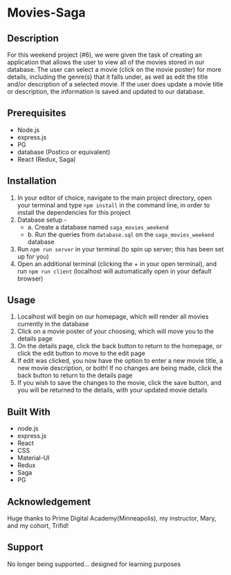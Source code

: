 # Movies-Saga

## Description
For this weekend project (#6), we were given the task of creating an application that allows the user to view all of the movies stored in our database.  The user can select a movie (click on the movie poster) for more details, including the genre(s) that it falls under, as well as edit the title and/or description of a selected movie.  If the user does update a movie title or description, the information is saved and updated to our database.

## Prerequisites

-   Node.js
-   express.js
-   PG
-   database (Postico or equivalent)
-   React (Redux, Saga)


## Installation

1. In your editor of choice, navigate to the main project directory, open your terminal and type `npm install` in the command line, in order to install the dependencies for this project
2. Database setup -
    -   a.  Create a database named `saga_movies_weekend`
    -   b.  Run the queries from `database.sql` on the `saga_movies_weekend` database
3. Run `npm run server` in your terminal (to spin up server; this has been set up for you)
4. Open an additional terminal (clicking the + in your open terminal), and run `npm run client` (localhost will automatically open in your default browser)

## Usage

1. Localhost will begin on our homepage, which will render all movies currently in the database
2. Click on a movie poster of your choosing, which will move you to the details page
3. On the details page, click the back button to return to the homepage, or click the edit button to move to the edit page
4. If edit was clicked, you now have the option to enter a new movie title, a new movie description, or both!  If no changes are being       made, click the back button to return to the details page
5. If you wish to save the changes to the movie, click the save button, and you will be returned to the details, with your updated movie     details

## Built With
-   node.js
-   express.js
-   React
-   CSS
-   Material-UI
-   Redux
-   Saga
-   PG


## Acknowledgement
Huge thanks to Prime Digital Academy(Minneapolis), my instructor, Mary, and my cohort, Trifid!

## Support
No longer being supported... designed for learning purposes

